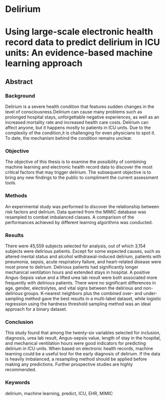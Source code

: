 # Delirium

# Using large-scale electronic health record data to predict delirium in ICU units: An evidence-based machine learning approach

## Abstract

### Background
 
Delirium is a severe health condition that features sudden changes in the level of consciousness.Delirium can cause many problems such as prolonged hospital stays, unforgettable negative experiences, as well as an increased mortality rate and increased health care costs. Delirium can affect anyone, but it happens mostly to patients in ICU units. Due to the complexity of the condition,it is challenging for even physicians to spot it. To date, the mechanism behind the condition remains unclear.
 
### Objective
 
The objective of this thesis is to examine the possibility of combining machine learning and electronic health record data to discover the most critical factors that may trigger delirium. The subsequent objective is to bring any new findings to the public to compliment the current assessment tools.

### Methods
 
An experimental study was performed to discover the relationship between risk factors and delirium. Data queried from the MIMIC database was resampled to combat imbalanced classes. A comparison of the performances achieved by different learning algorithms was conducted.
 
### Results
 
There were 45,559 subjects selected for analysis, out of which 3,154 subjects were delirious patients. Except for some expected causes, such as altered mental status and alcohol withdrawal-induced delirium, patients with pneumonia, sepsis, acute respiratory failure, and heart-related disease were most prone to delirium. Delirious patients had significantly longer mechanical ventilation hours and extended stays in hospital. A positive Angus-Sepsis value and a lifted urea
lab result were both associated more frequently with delirious patients. There were no significant differences in age, gender, electrolytes, and vital signs between the delirious and non-delirious groups. K-nearest neighbors plus the combined over- and under-sampling method gave the best results in a multi-label dataset, while logistic regression using the hardness threshold sampling method was an ideal approach for a binary dataset.

### Conclusion
 
This study found that among the twenty-six variables selected for inclusion, diagnosis, urea lab result, Angus-sepsis value, length of stay in the hospital, and mechanical ventilation hours were good indicators for predicting delirium in ICU units. When based on electronic health records, machine learning could be a useful tool for the early diagnosis of delirium. If the data is heavily imbalanced, a resampling method should be applied before making any predictions. Further prospective studies are highly recommended.
 
### Keywords
 
delirium, machine learning, predict, ICU, EHR, MIMIC
